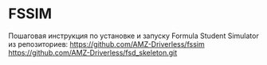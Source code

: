 # FSSIM
Пошаговая инструкция по установке и запуску Formula Student Simulator из репозиториев:
                     https://github.com/AMZ-Driverless/fssim
                     https://github.com/AMZ-Driverless/fsd_skeleton.git
